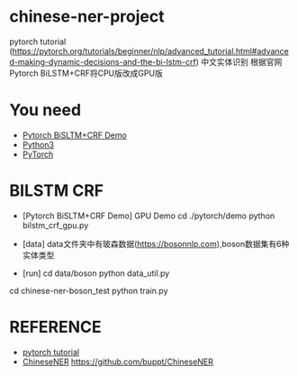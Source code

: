 # chinese-ner-project
pytorch tutorial (https://pytorch.org/tutorials/beginner/nlp/advanced_tutorial.html#advanced-making-dynamic-decisions-and-the-bi-lstm-crf)
中文实体识别 根据官网Pytorch BiLSTM+CRF将CPU版改成GPU版

# You need 
* [Pytorch BiSLTM+CRF Demo](https://pytorch.org/tutorials/beginner/nlp/advanced_tutorial.html#advanced-making-dynamic-decisions-and-the-bi-lstm-crf)
* [Python3](https://www.python.org/)
* [PyTorch](https://pytorch.org/docs/stable/index.html)

# BILSTM CRF 

* [Pytorch BiSLTM+CRF Demo]  GPU Demo
cd ./pytorch/demo
python bilstm_crf_gpu.py

* [data]
data文件夹中有玻森数据(https://bosonnlp.com),boson数据集有6种实体类型

* [run]
cd data/boson
python data_util.py

cd chinese-ner-boson_test
python train.py


# REFERENCE 
* [pytorch tutorial](https://pytorch.org/tutorials/beginner/nlp/advanced_tutorial.html#advanced-making-dynamic-decisions-and-the-bi-lstm-crf)
* [ChineseNER](https://github.com/buppt/ChineseNER)
https://github.com/buppt/ChineseNER
